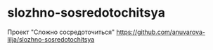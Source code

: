 # slozhno-sosredotochitsya
Проект "Сложно сосредоточиться"
https://github.com/anuvarova-lilja/slozhno-sosredotochitsya

